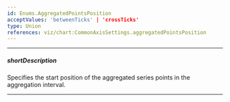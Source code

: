 ```yaml
---
id: Enums.AggregatedPointsPosition
acceptValues: 'betweenTicks' | 'crossTicks'
type: Union
references: viz/chart:CommonAxisSettings.aggregatedPointsPosition
---
```

---
##### shortDescription
Specifies the start position of the aggregated series points in the aggregation interval.

---
